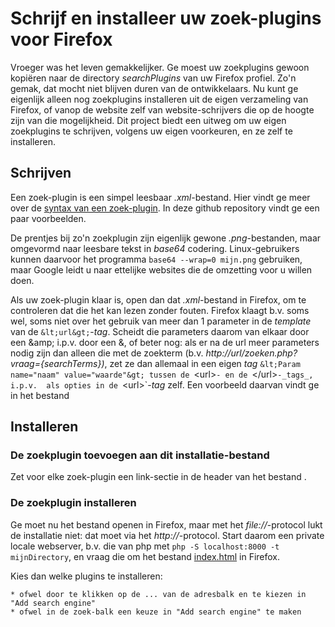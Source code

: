 # Schrijf en installeer uw zoek-plugins voor Firefox
Vroeger was het leven gemakkelijker. Ge moest uw zoekplugins gewoon kopiëren naar de directory _searchPlugins_ van uw Firefox profiel. Zo'n gemak, dat mocht niet blijven duren van de ontwikkelaars. Nu kunt ge eigenlijk alleen nog zoekplugins installeren uit de eigen verzameling van Firefox, of vanop de website zelf van website-schrijvers die op de hoogte zijn van die mogelijkheid. Dit project biedt een uitweg om uw eigen zoekplugins te schrijven, volgens uw eigen voorkeuren, en ze zelf te installeren.
## Schrijven
Een zoek-plugin is een simpel leesbaar _.xml_-bestand. Hier vindt ge meer over de [syntax van een zoek-plugin](https://developer.mozilla.org/en-US/docs/Web/OpenSearch). In deze github repository vindt ge een paar voorbeelden.

De prentjes bij zo'n zoekplugin zijn eigenlijk gewone _.png_-bestanden, maar omgevormd naar leesbare tekst in _base64_ codering. Linux-gebruikers kunnen daarvoor het programma `base64 --wrap=0 mijn.png` gebruiken, maar Google leidt u naar ettelijke websites die de omzetting voor u willen doen.

Als uw zoek-plugin klaar is, open dan dat _.xml_-bestand in Firefox, om te controleren dat die het kan lezen zonder fouten. Firefox klaagt b.v. soms wel, soms niet over het gebruik van meer dan 1 parameter in de _template_ van de `&lt;url&gt;`-_tag_. Scheidt die parameters daarom van elkaar door een &amp;amp; i.p.v. door een &amp;, of beter nog: als er na de url meer parameters nodig zijn dan alleen die met de zoekterm (b.v. _http://url/zoeken.php?vraag={searchTerms})_, zet ze dan allemaal in een eigen _tag_ `&lt;Param name="naam" value="waarde"&gt; tussen de `&lt;url&gt;`- en de `&lt;/url&gt;`-_tags_, i.p.v.  als opties in de `&lt;url&gt;`-_tag_ zelf. Een voorbeeld daarvan vindt ge in het bestand [](imdb-20091031.xml)

## Installeren

### De zoekplugin toevoegen aan dit installatie-bestand
Zet voor elke zoek-plugin een link-sectie in de header van het bestand [](index.html).

### De zoekplugin installeren
Ge moet nu het bestand [](index.html) openen in Firefox, maar met het _file://_-protocol lukt de installatie niet: dat moet via het _http://_-protocol. Start daarom een private locale webserver, b.v. die van php met `php -S localhost:8000 -t mijnDirectory`, en vraag die om het bestand [index.html](http:localhost:8000/index.html) in Firefox.

Kies dan welke plugins te installeren:

	* ofwel door te klikken op de ... van de adresbalk en te kiezen in "Add search engine"
	* ofwel in de zoek-balk een keuze in "Add search engine" te maken
